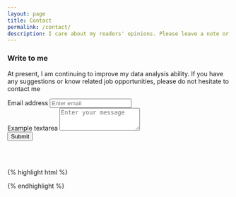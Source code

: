 ```yaml
---
layout: page
title: Contact
permalink: /contact/
description: I care about my readers' opinions. Please leave a note or just say hello.
---
```


### Write to me
At present, I am continuing to improve my data analysis ability. If you have any suggestions or know related job opportunities, please do not hesitate to contact me


<form action="https://formspree.io/f/mwkjkvye" method="POST">
  <div class="form-group">
    <label for="email">Email address</label>
    <input type="email" name="email" class="form-control" placeholder="Enter email">
  </div>
  <div class="form-group">
    <label for="message">Example textarea</label>
    <textarea class="form-control" name="content" id="" rows="3" placeholder="Enter your message"></textarea>
  </div>
  <input type="hidden" name="_next" value="{{site.url}}{{page.url}}">
  <input type="hidden" name="_subject" value="New Contact Form Submission">
  <input type="text" name="_gotcha" style="display:none">
  <button type="submit" class="btn btn-success">Submit</button>
</form>

<br>
<br>


{% highlight html %}

{% endhighlight %}
